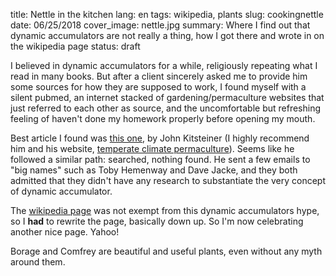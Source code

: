 title: Nettle in the kitchen
lang: en
tags: wikipedia, plants
slug: cookingnettle
date: 06/25/2018
cover_image: nettle.jpg
summary: Where I find out that dynamic accumulators are not really a thing, how I got there and wrote in on the wikipedia page
status: draft


I believed in dynamic accumulators for a while, religiously repeating what I read in many books. But after a client sincerely asked me to provide him some sources for how they are supposed to work, I found myself with a silent pubmed, an internet stacked of gardening/permaculture websites that just referred to each other as source, and the uncomfortable but refreshing feeling of haven't done my homework properly before opening my mouth.

Best article I found was [this one](https://permaculturenews.org/2015/04/10/the-facts-about-dynamic-accumulators/), by  John Kitsteiner (I highly recommend him and his website, [temperate climate permaculture](http://tcpermaculture.com/)). Seems like he followed a similar path: searched, nothing found. He sent a few emails to "big names" such as Toby Hemenway and Dave Jacke, and they both admitted that they didn't have any research to substantiate the very concept of dynamic accumulator. 

 The [wikipedia page](https://en.wikipedia.org/wiki/Dynamic_accumulator) was not exempt from this dynamic accumulators hype, so I **had** to rewrite the page, basically down up. So I'm now celebrating another nice page. Yahoo!

Borage and Comfrey are beautiful and useful plants, even without any myth around them. 
